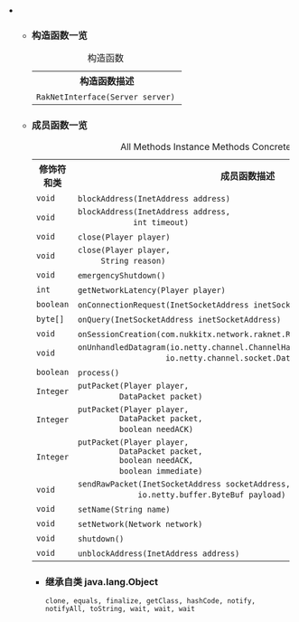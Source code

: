 <div class="summary">
<ul class="blockList">
<li class="blockList">
<!-- ======== CONSTRUCTOR SUMMARY ======== -->
<ul class="blockList">
<li class="blockList"><a name="constructor.summary">
<!--   -->
</a>
<h3>构造函数一览</h3>
<table class="memberSummary" border="0" cellpadding="3" cellspacing="0" summary="Constructor Summary table, listing constructors, and an explanation">
<caption><span>构造函数</span><span class="tabEnd"> </span></caption>
<tr>
<th>构造函数描述</th>
</tr>
<tr class="altColor">
<td class="colOne"><code><span class="memberNameLink"><a >RakNetInterface</a></span>(<a  title="class in cn.nukkit">Server</a> server)</code> </td>
</tr>
</table>
</li>
</ul>
<!-- ========== METHOD SUMMARY =========== -->
<ul class="blockList">
<li class="blockList"><a name="method.summary">
<!--   -->
</a>
<h3>成员函数一览</h3>
<table class="memberSummary" border="0" cellpadding="3" cellspacing="0" summary="Method Summary table, listing methods, and an explanation">
<caption><span id="t0" class="activeTableTab"><span>All Methods</span><span class="tabEnd"> </span></span><span id="t2" class="tableTab"><span><a >Instance Methods</a></span><span class="tabEnd"> </span></span><span id="t4" class="tableTab"><span><a >Concrete Methods</a></span><span class="tabEnd"> </span></span></caption>
<tr>
<th>修饰符和类</th>
<th>成员函数描述</th>
</tr>
<tr id="i0" class="altColor">
<td class="colFirst"><code>void</code></td>
<td class="colLast"><code><span class="memberNameLink"><a >blockAddress</a></span>(<a  title="class or interface in java.net">InetAddress</a> address)</code> </td>
</tr>
<tr id="i1" class="rowColor">
<td class="colFirst"><code>void</code></td>
<td class="colLast"><code><span class="memberNameLink"><a >blockAddress</a></span>(<a  title="class or interface in java.net">InetAddress</a> address,
            int timeout)</code> </td>
</tr>
<tr id="i2" class="altColor">
<td class="colFirst"><code>void</code></td>
<td class="colLast"><code><span class="memberNameLink"><a >close</a></span>(<a  title="class in cn.nukkit">Player</a> player)</code> </td>
</tr>
<tr id="i3" class="rowColor">
<td class="colFirst"><code>void</code></td>
<td class="colLast"><code><span class="memberNameLink"><a >close</a></span>(<a  title="class in cn.nukkit">Player</a> player,
     <a  title="class or interface in java.lang">String</a> reason)</code> </td>
</tr>
<tr id="i4" class="altColor">
<td class="colFirst"><code>void</code></td>
<td class="colLast"><code><span class="memberNameLink"><a >emergencyShutdown</a></span>()</code> </td>
</tr>
<tr id="i5" class="rowColor">
<td class="colFirst"><code>int</code></td>
<td class="colLast"><code><span class="memberNameLink"><a >getNetworkLatency</a></span>(<a  title="class in cn.nukkit">Player</a> player)</code> </td>
</tr>
<tr id="i6" class="altColor">
<td class="colFirst"><code>boolean</code></td>
<td class="colLast"><code><span class="memberNameLink"><a >onConnectionRequest</a></span>(<a  title="class or interface in java.net">InetSocketAddress</a> inetSocketAddress)</code> </td>
</tr>
<tr id="i7" class="rowColor">
<td class="colFirst"><code>byte[]</code></td>
<td class="colLast"><code><span class="memberNameLink"><a >onQuery</a></span>(<a  title="class or interface in java.net">InetSocketAddress</a> inetSocketAddress)</code> </td>
</tr>
<tr id="i8" class="altColor">
<td class="colFirst"><code>void</code></td>
<td class="colLast"><code><span class="memberNameLink"><a >onSessionCreation</a></span>(com.nukkitx.network.raknet.RakNetServerSession session)</code> </td>
</tr>
<tr id="i9" class="rowColor">
<td class="colFirst"><code>void</code></td>
<td class="colLast"><code><span class="memberNameLink"><a >onUnhandledDatagram</a></span>(io.netty.channel.ChannelHandlerContext ctx,
                   io.netty.channel.socket.DatagramPacket datagramPacket)</code> </td>
</tr>
<tr id="i10" class="altColor">
<td class="colFirst"><code>boolean</code></td>
<td class="colLast"><code><span class="memberNameLink"><a >process</a></span>()</code> </td>
</tr>
<tr id="i11" class="rowColor">
<td class="colFirst"><code><a  title="class or interface in java.lang">Integer</a></code></td>
<td class="colLast"><code><span class="memberNameLink"><a >putPacket</a></span>(<a  title="class in cn.nukkit">Player</a> player,
         <a  title="class in cn.nukkit.network.protocol">DataPacket</a> packet)</code> </td>
</tr>
<tr id="i12" class="altColor">
<td class="colFirst"><code><a  title="class or interface in java.lang">Integer</a></code></td>
<td class="colLast"><code><span class="memberNameLink"><a >putPacket</a></span>(<a  title="class in cn.nukkit">Player</a> player,
         <a  title="class in cn.nukkit.network.protocol">DataPacket</a> packet,
         boolean needACK)</code> </td>
</tr>
<tr id="i13" class="rowColor">
<td class="colFirst"><code><a  title="class or interface in java.lang">Integer</a></code></td>
<td class="colLast"><code><span class="memberNameLink"><a >putPacket</a></span>(<a  title="class in cn.nukkit">Player</a> player,
         <a  title="class in cn.nukkit.network.protocol">DataPacket</a> packet,
         boolean needACK,
         boolean immediate)</code> </td>
</tr>
<tr id="i14" class="altColor">
<td class="colFirst"><code>void</code></td>
<td class="colLast"><code><span class="memberNameLink"><a >sendRawPacket</a></span>(<a  title="class or interface in java.net">InetSocketAddress</a> socketAddress,
             io.netty.buffer.ByteBuf payload)</code> </td>
</tr>
<tr id="i15" class="rowColor">
<td class="colFirst"><code>void</code></td>
<td class="colLast"><code><span class="memberNameLink"><a >setName</a></span>(<a  title="class or interface in java.lang">String</a> name)</code> </td>
</tr>
<tr id="i16" class="altColor">
<td class="colFirst"><code>void</code></td>
<td class="colLast"><code><span class="memberNameLink"><a >setNetwork</a></span>(<a  title="class in cn.nukkit.network">Network</a> network)</code> </td>
</tr>
<tr id="i17" class="rowColor">
<td class="colFirst"><code>void</code></td>
<td class="colLast"><code><span class="memberNameLink"><a >shutdown</a></span>()</code> </td>
</tr>
<tr id="i18" class="altColor">
<td class="colFirst"><code>void</code></td>
<td class="colLast"><code><span class="memberNameLink"><a >unblockAddress</a></span>(<a  title="class or interface in java.net">InetAddress</a> address)</code> </td>
</tr>
</table>
<ul class="blockList">
<li class="blockList"><a name="methods.inherited.from.class.java.lang.Object">
<!--   -->
</a>
<h3>继承自类 java.lang.<a  title="class or interface in java.lang">Object</a></h3>
<code><a  title="class or interface in java.lang">clone</a>, <a  title="class or interface in java.lang">equals</a>, <a  title="class or interface in java.lang">finalize</a>, <a  title="class or interface in java.lang">getClass</a>, <a  title="class or interface in java.lang">hashCode</a>, <a  title="class or interface in java.lang">notify</a>, <a  title="class or interface in java.lang">notifyAll</a>, <a  title="class or interface in java.lang">toString</a>, <a  title="class or interface in java.lang">wait</a>, <a  title="class or interface in java.lang">wait</a>, <a  title="class or interface in java.lang">wait</a></code></li>
</ul>
</li>
</ul>
</li>
</ul>
</div>

